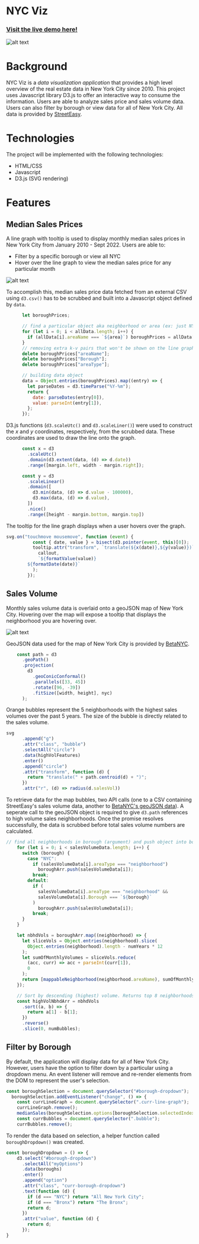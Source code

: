 # NYC Viz

### [Visit the live demo here!](https://will-ku.github.io/nyc-viz/)

![alt text](https://github.com/will-ku/nyc-viz/blob/main/public/styles/NYC%20Viz%20Home.png)

# Background
NYC Viz is a _data visualization application_ that provides a high level overview of the real estate data in New York City since 2010. This project uses Javascript library D3.js to offer an interactive way to consume the information. Users are able to analyze sales price and sales volume data. Users can also filter by borough or view data for all of New York City. All data is provided by [StreetEasy](https://streeteasy.com/blog/data-dashboard/?agg=Total&metric=Inventory&type=Sales&bedrooms=Any%20Bedrooms&property=Any%20Property%20Type&minDate=2010-01-01&maxDate=2021-06-01&area=Flatiron,Brooklyn%20Heights). 

# Technologies
The project will be implemented with the following technologies:
* HTML/CSS
* Javascript
* D3.js (SVG rendering)

# Features

## Median Sales Prices
A line graph with tooltip is used to display monthly median sales prices in New York City from January 2010 - Sept 2022. Users are able to:
* Filter by a specific borough or view all NYC
* Hover over the line graph to view the median sales price for any particular month

![alt text](https://github.com/will-ku/nyc-viz/blob/main/public/styles/NYC%20Viz%20Median%20Prices.png)

To accomplish this, median sales price data fetched from an external CSV using `d3.csv()` has to be scrubbed and built into a Javascript object defined by `data`.

```javascript
      let boroughPrices;

      // find a particular object aka neighborhood or area (ex: just NYC)
      for (let i = 0; i < allData.length; i++) {
        if (allData[i].areaName === `${area}`) boroughPrices = allData[i];
      }
      // removing extra k-v pairs that won't be shown on the line graph
      delete boroughPrices["areaName"];
      delete boroughPrices["Borough"];
      delete boroughPrices["areaType"];

      // building data object
      data = Object.entries(boroughPrices).map((entry) => {
        let parseDates = d3.timeParse("%Y-%m");
        return {
          date: parseDates(entry[0]),
          value: parseInt(entry[1]),
        };
      });

```

D3.js functions (`d3.scaleUtc()` and `d3.scaleLiner()`) were used to construct the _x_ and _y_ coordinates, respectively, from the scrubbed data. These coordinates are used to draw the line onto the graph.

```javascript
      const x = d3
        .scaleUtc()
        .domain(d3.extent(data, (d) => d.date))
        .range([margin.left, width - margin.right]);

      const y = d3
        .scaleLinear()
        .domain([
          d3.min(data, (d) => d.value - 100000),
          d3.max(data, (d) => d.value),
        ])
        .nice()
        .range([height - margin.bottom, margin.top])
 ```

The tooltip for the line graph displays when a user hovers over the graph.

```javascript
svg.on("touchmove mousemove", function (event) {
          const { date, value } = bisect(d3.pointer(event, this)[0]);
          tooltip.attr("transform", `translate(${x(date)},${y(value)})`).call(
            callout,
            `${formatValue(value)}
        ${formatDate(date)}`
          );
        });
```


## Sales Volume
Monthly sales volume data is overlaid onto a geoJSON map of New York City. Hovering over the map will expose a tooltip that displays the neighborhood you are hovering over.

![alt text](https://github.com/will-ku/nyc-viz/blob/main/public/styles/NYC%20Viz%20Sales%20Volume.png)

GeoJSON data used for the map of New York City is provided by [BetaNYC](http://data.beta.nyc//dataset/0ff93d2d-90ba-457c-9f7e-39e47bf2ac5f/resource/35dd04fb-81b3-479b-a074-a27a37888ce7/download/d085e2f8d0b54d4590b1e7d1f35594c1pediacitiesnycneighborhoods.geojson).

```javascript
    const path = d3
      .geoPath()
      .projection(
        d3
          .geoConicConformal()
          .parallels([33, 45])
          .rotate([96, -39])
          .fitSize([width, height], nyc)
      );
```

Orange bubbles represent the 5 neighborhoods with the highest sales volumes over the past 5 years. The size of the bubble is directly related to the sales volume.

```javascript
svg
      .append("g")
      .attr("class", "bubble")
      .selectAll("circle")
      .data(highVolFeatures)
      .enter()
      .append("circle")
      .attr("transform", function (d) {
        return "translate(" + path.centroid(d) + ")";
      })
      .attr("r", (d) => radius(d.salesVol))
```

To retrieve data for the map bubbles, two API calls (one to a CSV containing StreetEasy's sales volume data, another to [BetaNYC's geoJSON data](http://data.beta.nyc//dataset/0ff93d2d-90ba-457c-9f7e-39e47bf2ac5f/resource/35dd04fb-81b3-479b-a074-a27a37888ce7/download/d085e2f8d0b54d4590b1e7d1f35594c1pediacitiesnycneighborhoods.geojson)). A seperate call to the geoJSON object is required to give `d3.path` references to high volume sales neighborhoods. Once the promise resolves successfully, the data is scrubbed before total sales volume numbers are calculated.

```javascript
// find all neighborhoods in borough (argument) and push object into boroughArr
    for (let i = 0; i < salesVolumeData.length; i++) {
      switch (borough) {
        case "NYC":
          if (salesVolumeData[i].areaType === "neighborhood")
            boroughArr.push(salesVolumeData[i]);
          break;
        default:
          if (
            salesVolumeData[i].areaType === "neighborhood" &&
            salesVolumeData[i].Borough === `${borough}`
          )
            boroughArr.push(salesVolumeData[i]);
          break;
      }
    }

    let nbhdVols = boroughArr.map((neighborhood) => {
      let sliceVols = Object.entries(neighborhood).slice(
        Object.entries(neighborhood).length - numYears * 12
      );
      let sumOfMonthlyVolumes = sliceVols.reduce(
        (acc, curr) => acc + parseInt(curr[1]),
        0
      );
      return [mappableNeighborhood(neighborhood.areaName), sumOfMonthlyVolumes];
    });

    // Sort by descending (highest) volume. Returns top 8 neighborhoods. Ex: [["Williamsburg, 1000"], ["Greenpoint, 500"]]
    const highVolNbhdArr = nbhdVols
      .sort((a, b) => {
        return a[1] - b[1];
      })
      .reverse()
      .slice(0, numBubbles);
```



## Filter by Borough
By default, the application will display data for all of New York City. However, users have the option to filter down by a particular using a dropdown menu. An event listener will remove and re-render elements from the DOM to represent the user's selection.

```javascript
const boroughSelection = document.querySelector("#borough-dropdown");
  boroughSelection.addEventListener("change", () => {
    const currLineGraph = document.querySelector(".curr-line-graph");
    currLineGraph.remove();
    medianSales(boroughSelection.options[boroughSelection.selectedIndex].value);
    const currBubbles = document.querySelector(".bubble");
    currBubbles.remove();
  ```
  
  To render the data based on selection, a helper function called `boroughDropdown()` was created.
```javascript
const boroughDropdown = () => {
    d3.select("#borough-dropdown")
      .selectAll("myOptions")
      .data(boroughs)
      .enter()
      .append("option")
      .attr("class", "curr-borough-dropdown")
      .text(function (d) {
        if (d === "NYC") return "All New York City";
        if (d === "Bronx") return "The Bronx";
        return d;
      })
      .attr("value", function (d) {
        return d;
      }); 
}
```
